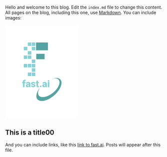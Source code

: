 Hello and welcome to this blog. Edit the `index.md` file to change this content. All pages on the blog, including this one, use [Markdown](https://guides.github.com/features/mastering-markdown/). You can include images:

![Image of fast.ai logo](images/logo.png)

## This is a title00

And you can include links, like this [link to fast.ai](https://www.fast.ai). Posts will appear after this file. 

